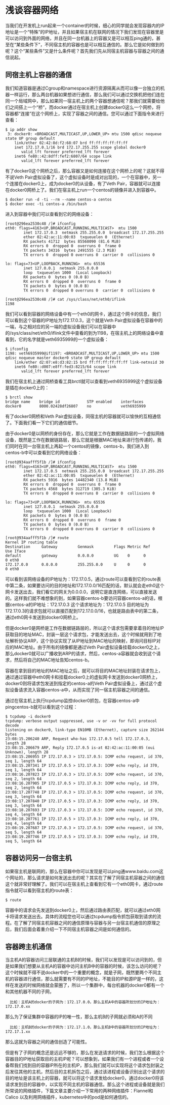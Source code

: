 # 浅谈容器网络
当我们在开发机上run起来一个container的时候，细心的同学就会发现容器内的IP地址是一个“特殊”的IP地址，并且如果宿主机在联网的情况下我们发现在容器里是可以访问到外面的网络，并且在同一台机器上的容器又是可以相互ping通的，甚至在“某些条件下”，不同宿主机的容器也是可以相互通信的。那么它是如何做到的呢？这个“某些条件”又是什么条件呢？首先我们先从同宿主机容器与容器之间的通信说起。
## 同宿主机上容器的通信
我们知道容器是通过Cgroup和namespace进行资源隔离从而可以像一台独立的机器一样运行，那么两台机器如果想进行通信，那么我们可以通过交换机把他们连在同一个局域网中，那么如果同一宿主机上的两个容器想通信呢？那我们就需要给他们之间搭上一个“桥”，而docker通过在宿主机上创建docker0这么一个网桥，将容器都“连接”在这个网桥上，实现了容器之间的通信。您可以通过下面指令来进行查看：

```
$ ip addr show
 3: docker0: <BROADCAST,MULTICAST,UP,LOWER_UP> mtu 1500 qdisc noqueue state UP group default
    link/ether 02:42:8d:f2:68:07 brd ff:ff:ff:ff:ff:ff
    inet 172.17.0.1/16 brd 172.17.255.255 scope global docker0
       valid_lft forever preferred_lft forever
    inet6 fe80::42:8dff:fef2:6807/64 scope link
       valid_lft forever preferred_lft forever
```
有了docker0这个网桥之后，那么容器又是如何连接在这个网桥上的呢？这就不得不说Veth Pair虚拟设备了，这个虚拟设备时是成对出现的，一个在容器中，另一个连接在docker0上，成为docker0的从设备，有了Veth Pair，容器就可以连接在docker0网桥上了。我们在宿主机上run一个centos的镜像并进入到容器中。

```
$ docker run -d -ti --rm --name centos-a centos
$ docker exec -ti centos-a /bin/bash
```
进入到容器中我们可以查看到它的网络设备：

```
[root@296ea2530c48 /]# ifconfig
eth0: flags=4163<UP,BROADCAST,RUNNING,MULTICAST>  mtu 1500
        inet 172.17.0.3  netmask 255.255.0.0  broadcast 172.17.255.255
        ether 02:42:ac:11:00:03  txqueuelen 0  (Ethernet)
        RX packets 41712  bytes 85568090 (81.6 MiB)
        RX errors 0  dropped 0  overruns 0  frame 0
        TX packets 34316  bytes 2491555 (2.3 MiB)
        TX errors 0  dropped 0 overruns 0  carrier 0  collisions 0

lo: flags=73<UP,LOOPBACK,RUNNING>  mtu 65536
        inet 127.0.0.1  netmask 255.0.0.0
        loop  txqueuelen 1000  (Local Loopback)
        RX packets 0  bytes 0 (0.0 B)
        RX errors 0  dropped 0  overruns 0  frame 0
        TX packets 0  bytes 0 (0.0 B)
        TX errors 0  dropped 0 overruns 0  carrier 0  collisions 0
        
[root@296ea2530c48 /]# cat /sys/class/net/eth0/iflink
1198
```
我们可以看到容器的网络设备中有一个eth0的网卡，通过这个网卡的信息，我们可以看到这个容器的IP地址为172.17.0.3，这个就是Veth Pair虚拟设备在容器中的一端，与之相对应的另一端的虚拟设备我们可以在容器中的/sys/class/net/eth0/iflink文件中查看的到为1198，在宿主机上的网络设备中查看到，它的名字就是veth6935999的一个虚拟设备：

```
$ ifconfig
1198: veth6935999@if1197: <BROADCAST,MULTICAST,UP,LOWER_UP> mtu 1500 qdisc noqueue master docker0 state UP group default
    link/ether d2:07:e8:d3:82:15 brd ff:ff:ff:ff:ff:ff link-netnsid 30
    inet6 fe80::d007:e8ff:fed3:8215/64 scope link
       valid_lft forever preferred_lft forever
```
我们在宿主机上通过网桥查看工具brctl就可以查看到veth6935999这个虚拟设备是插在docker0上的：

```
$ brctl show
bridge name	   bridge id	        STP enabled	   interfaces
docker0		   8000.02428df26807	no		       veth6935999
```
有了docker0网桥和Veth Pair虚拟设备，同宿主机的容器就可以愉快的互相通信了。下面我们看一下它们的通信细节。

由于docker0是以网桥的身份存在，那么它就是工作在数据链路层的一个虚拟网络设备，既然是工作在数据链路层，那么它就是根据MAC地址来进行包传递的，我们同时在同一台宿主机上再起一个centos的镜像，centos-b，我们进入到centos-b中可以查看到它的网络设备：

```
[root@934aafff5f1b /]# ifconfig
eth0: flags=4163<UP,BROADCAST,RUNNING,MULTICAST>  mtu 1500
        inet 172.17.0.5  netmask 255.255.0.0  broadcast 172.17.255.255
        ether 02:42:ac:11:00:05  txqueuelen 0  (Ethernet)
        RX packets 5916  bytes 14482340 (13.8 MiB)
        RX errors 0  dropped 0  overruns 0  frame 0
        TX packets 4568  bytes 312719 (305.3 KiB)
        TX errors 0  dropped 0 overruns 0  carrier 0  collisions 0

lo: flags=73<UP,LOOPBACK,RUNNING>  mtu 65536
        inet 127.0.0.1  netmask 255.0.0.0
        loop  txqueuelen 1000  (Local Loopback)
        RX packets 0  bytes 0 (0.0 B)
        RX errors 0  dropped 0  overruns 0  frame 0
        TX packets 0  bytes 0 (0.0 B)
        TX errors 0  dropped 0 overruns 0  carrier 0  collisions 0
        
[root@934aafff5f1b /]# route
Kernel IP routing table
Destination     Gateway         Genmask         Flags Metric Ref    Use Iface
default         gateway         0.0.0.0         UG    0      0        0 eth0
172.17.0.0      0.0.0.0         255.255.0.0     U     0      0        0 eth0
```
可以看到该网络设备的IP地址为：172.17.0.5，通过route可以查看到它的route表中第二条，如果要访问的目的地址和172.17.0.0/16匹配的话，默认就会走eth0这个网卡发送出去，我们看它的网关为0.0.0.0，说明它是直连网络，可以直接发送的。这样我们就不难想象的到，如果容器centos-b要访问容器centos-a的话，根据centos-a的IP地址：172.17.0.3 这个请求地址为：172.17.0.5 目的地址为172.17.0.3的请求包就可以直接匹配到172.17.0.0/16，也就是路由表中的第二条，通过eth0网卡发送到docker0网桥上。

但是docker0是网桥是工作在数据链路层的，所以这个请求包需要拿着目的地址IP获取目的地址MAC，封装一层这个请求包，才能发送出去，这个时候就用到了地址解析协议ARP，这个协议实现了从IP地址到MAC地址的映射，即询问目标IP对应的MAC地址。由于所有的镜像都是通过Veth Pair虚拟设备挂载docker0之上，那么docker0就可以广播收到ARP的请求，然后，centos-a容器就会收到这个请求，然后将自己的MAC地址告知centos-b。

容器在拿到目的地址的MAC地址之后，就可以将目的MAC地址封装在请求包上，通过通过容器中eth0网卡和挂载docker0上的虚拟网卡发送到docker0网桥上，docker0则将请求包发送到指定的centos-a的Veth Pair虚拟设备上，通过这个虚拟设备请求流入容器centos-a中，从而实现了同一宿主机容器之间的通信。

通过在宿主机上执行tcpdump监控docker0抓包，在容器centos-a中pingcentos-b就可以看到这个过程：

```
$ tcpdump -i docker0
tcpdump: verbose output suppressed, use -v or -vv for full protocol decode
listening on docker0, link-type EN10MB (Ethernet), capture size 262144 bytes
23:08:15.206240 ARP, Request who-has 172.17.0.5 tell 172.17.0.3, length 28
23:08:15.206679 ARP, Reply 172.17.0.5 is-at 02:42:ac:11:00:05 (oui Unknown), length 28
23:08:15.206955 IP 172.17.0.3 > 172.17.0.5: ICMP echo request, id 370, seq 1, length 64
23:08:15.207341 IP 172.17.0.5 > 172.17.0.3: ICMP echo reply, id 370, seq 1, length 64
23:08:16.207823 IP 172.17.0.3 > 172.17.0.5: ICMP echo request, id 370, seq 2, length 64
23:08:16.207905 IP 172.17.0.5 > 172.17.0.3: ICMP echo reply, id 370, seq 2, length 64
23:08:17.207748 IP 172.17.0.3 > 172.17.0.5: ICMP echo request, id 370, seq 3, length 64
23:08:17.207840 IP 172.17.0.5 > 172.17.0.3: ICMP echo reply, id 370, seq 3, length 64
23:08:18.207693 IP 172.17.0.3 > 172.17.0.5: ICMP echo request, id 370, seq 4, length 64
23:08:18.207761 IP 172.17.0.5 > 172.17.0.3: ICMP echo reply, id 370, seq 4, length 64
23:08:19.207687 IP 172.17.0.3 > 172.17.0.5: ICMP echo request, id 370, seq 5, length 64
23:08:19.207746 IP 172.17.0.5 > 172.17.0.3: ICMP echo reply, id 370, seq 5, length 64
```
## 容器访问另一台宿主机
如果宿主机是联网的，那么在容器中你可以发现是可以ping通www.baidu.com这个网址的，那么请求是如何发送出去的呢？其实在了解了同宿主机容器之间的通信这个就非常好理解了。我们可以在宿主机上查看到它有一个eth0网卡，通过route指令就可以看到宿主机的route表：

```
$ route
```
容器中的请求会先发送到docker0上，然后通过路由表匹配，就可以通过eth0网卡将请求发送出去。具体的流程您也可以通过tcpdump指令抓包获取到请求的流程。在了解了同宿主机容器之间的通信原理与容器与另一台宿主机通信的原理之后，我们后面会着重介绍一下不同宿主机容器之间是如何通信的。

## 容器跨主机通信
当主机A的容器访问三层联通的主机B的时候，我们可以发现是可以访问到的，但是如果我们想要从主机A的容器中访问主机B中的容器的时候，该怎么访问的呢？这个时候就不得不说docker中的一个重要的概念，就是子网，既然要两个不同主机的容器进行通信，那么就需要有不同的IP地址，不能目的IP和源IP是一样的，这样在发送的时候网络就会蒙圈了，所以一个集群中，每台机器的docker0都有一个和其他机器不同的子网，

```
  比如：主机A的docker的子网为：172.17.0.0，那么主机A中的容器所划分的IP地址为：172.17.0.xx 
```

那么为了保证集群中容器的IP的唯一性，那么主机B的子网就必须和A的不同

```
  比如：主机B的docker的子网为：172.17.1.0，那么主机B中的容器所划分的IP地址为：172.17.1.xx
```

那么这就为容器之间的通信创造了可能性。

但是有了子网的概念还是远远不够的，那么在发送请求的时候，我们怎么根据这个容器目的IP地址获取目的主机IP呢？可以想象到，如果我们有一个进程或者一个设备帮我们找到目的容器IP所在的主机IP，那么我们就可以实现将这个请求包封装之后发往其他的主机，然后目的主机拆包之后，通过该进程或设备识别出这个请求的目的地址是该主机上的容器，就可以将这个请求发给docker0，通过docker0将该请求发到目的容器中，以实现不同主机的容器通信。那么这个进程或设备就是我们所常说的网络插件，下篇文章主要介绍一下常用的两种网络插件：Flannel和Calico 以及利用网络插件，kubernetes中的pod是如何通信的。
